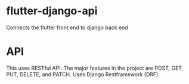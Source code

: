 # flutter-django-api
Connects the flutter front end to django back end
# API
This uses RESTful API. The major features in the project are POST, GET, PUT, DELETE, and PATCH. 
Uses Django Restframework (DRF) 
